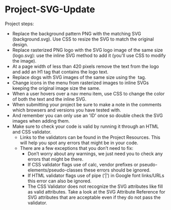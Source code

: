 # Project-SVG-Update

Project steps:

- Replace the background pattern PNG with the matching SVG (background.svg). Use CSS to resize the SVG to match the original design.
- Replace rasterized PNG logo with the SVG logo image of the same size (logo.svg): use the inline SVG method to add it (you'll use CSS to modify the image).
- At a page width of less than 420 pixels remove the text from the logo and add an H1 tag that contains the logo text.
- Replace dogs with SVG images of the same size using the <img> tag.
- Change icons in the menu from rasterized images to inline SVGs keeping the original image size the same.
- When a user hovers over a nav menu item, use CSS to change the color of both the text and the inline SVG.
- When submitting your project be sure to make a note in the comments which browsers and versions you have tested with.
- And remember you can only use an 'ID' once so double check the SVG images when adding them.
- Make sure to check your code is valid by running it through an HTML and CSS validator.
  - Links to the validators can be found in the Project Resources. This will help you spot any errors that might be in your code.
  - There are a few exceptions that you don’t need to fix:
    - Don’t worry about any warnings, we just need you to check any errors that might be there.
    - If CSS validator flags use of calc, vendor prefixes or pseudo-elements/pseudo-classes these errors should be ignored.
    - If HTML validator flags use of pipe (‘|’) in Google font links/URLs this error can also be ignored.
    - The CSS Validator does not recognize the SVG attributes like fill as valid attributes. Take a look at the SVG Attribute Reference for SVG attributes that are acceptable even if they do not pass the validator.

